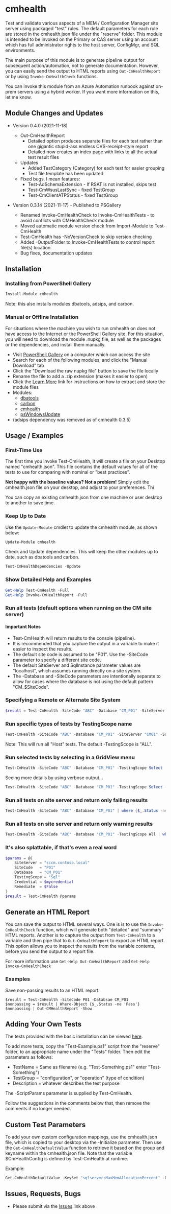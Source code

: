 # cmhealth

Test and validate various aspects of a MEM / Configuration Manager site server using packaged 
"test" rules.  The default parameters for each rule are stored in the cmhealth.json file under 
the "reserve" folder. This module is intended to be invoked on the Primary or CAS server using
an account which has full administrator rights to the host server, ConfigMgr, and SQL environments.

The main purpose of this module is to generate pipeline output for subsequent action/automation, 
not to generate documentation. However, you can easily send the output to HTML reports using 
```Out-CmHealthReport``` or by using ```Invoke-CmHealthCheck``` functions.

You can invoke this module from an Azure Automation runbook against on-prem servers using a hybrid
worker. If you want more information on this, let me know.

## Module Changes and Updates

* Version 0.4.0 (2021-11-18)
  * Out-CmHealthReport
    * Detailed option produces separate files for each test rather than one gigantic stupid-ass endless CVS-receipt-style report
    * Detailed now creates an index page with links to all the actual test result files
  * Updates
    * Added TestCategory (Category) for each test for easier grouping
    * Test file template has been updated
  * Fixed bugs, I mean features:
    * Test-AdSchemaExtension - If RSAT is not installed, skips test
    * Test-CmWsusLastSync - fixed TestGroup
    * Test-CmClientATPStatus - fixed TestGroup

* Version 0.3.14 (2021-11-17) - Published to PSGallery
  * Renamed Invoke-CmHealthCheck to Invoke-CmHealthTests - to avoid conflicts with CMHealthCheck module
  * Moved automatic module version check from Import-Module to Test-CmHealth
  * Test-CmHealth has -NoVersionCheck to skip version checking
  * Added -OutputFolder to Invoke-CmHealthTests to control report file(s) location
  * Bug fixes, documentation updates

## Installation

### Installing from PowerShell Gallery

```powershell
Install-Module cmhealth
```
Note: this also installs modules dbatools, adsips, and carbon.

### Manual or Offline Installation

For situations where the machine you wish to run cmhealth on does not have access to the Internet or the
PowerShell Gallery site.  For this situation, you will need to download the module .nupkg file, as well as the 
packages or the dependencies, and install them manually.

* Visit [PowerShell Gallery](https://www.powershellgallery.com) on a computer which can access the site
* Search for each of the following modules, and click the "Manual Download" tab
* Click the "Download the raw nupkg file" button to save the file locally
* Rename the file to add a .zip extension (makes it easier to open)
* Click the [Learn More](https://aka.ms/psgallery-manualdownload) link for instructions on how to extract and store the module files
* Modules:
  * [dbatools](https://www.powershellgallery.com/packages/dbatools/)
  * [carbon](https://www.powershellgallery.com/packages/carbon/)
  * [cmhealth](https://www.powershellgallery.com/packages/cmhealth/)
  * [psWindowsUpdate](https://www.powershellgallery.com/packages/pswindowsupdate/)
* (adsips dependency was removed as of cmhealth 0.3.5)

## Usage / Examples

### First-Time Use

The first time you invoke Test-CmHealth, it will create a file on your Desktop named "cmhealth.json".
This file contains the default values for all of the tests to use for comparing with nominal or "best practices". 

**Not happy with the baseline values? Not a problem!** Simply edit the cmhealth.json file on your 
desktop, and adjust to your preferences. Thi

You can copy an existing cmhealth.json from one machine or user desktop to another to save time.

### Keep Up to Date

Use the ```Update-Module``` cmdlet to update the cmhealth module, as shown below:

```powershell
Update-Module cmhealth
```

Check and Update dependencies. This will keep the other modules up to date, such as dbatools and carbon.

```powershell
Test-CmHealthDependencies -Update
```

### Show Detailed Help and Examples

```powershell
Get-Help Test-CmHealth -Full
Get-Help Invoke-CmHealthReport -Full
```

### Run all tests (default options when running on the CM site server)

#### Important Notes 

* Test-CmHealth will return results to the console (pipeline).
* It is recommended that you capture the output in a variable to make it easier to inspect the results.
* The default site code is assumed to be "P01". Use the -SiteCode parameter to specify a different site code.
* The default SiteServer and SqlInstance parameter values are "localhost", which assumes running directly on a site system.
* The -Database and -SiteCode parameters are intentionally separate to allow for cases where the database is not using the default pattern "CM_$SiteCode".

### Specifying a Remote or Alternate Site System

```powershell
$result = Test-CmHealth -SiteCode "ABC" -Database "CM_P01" -SiteServer "cmserver01.contoso.local" -SqlInstance "db1.contoso.local"
```

### Run specific types of tests by TestingScope name

```powershell
Test-CmHealth -SiteCode "ABC" -Database "CM_P01" -SiteServer "CM01" -SqlInstance "CM01" -TestingScope Host
```
Note: This will run all "Host" tests. The default -TestingScope is "ALL".

### Run selected tests by selecting in a GridView menu

```powershell
Test-CmHealth -SiteCode "ABC" -Database "CM_P01" -TestingScope Select
```

Seeing more details by using verbose output...

```powershell
Test-CmHealth -SiteCode "ABC" -Database "CM_P01" -TestingScope Select -Verbose
```

### Run all tests on site server and return only failing results

```powershell
Test-CmHealth -SiteCode "ABC" -Database "CM_P01" | where {$_.Status -ne 'PASS'}
```

### Run all tests on site server and return only warning results

```powershell
Test-CmHealth -SiteCode "ABC" -Database "CM_P01" -TestingScope All | where {$_.Status -eq 'WARNING'}
```

### It's also splattable, if that's even a real word

```powershell
$params = @{
	SiteServer = "sccm.contoso.local"
	SiteCode   = "P01"
	Database   = "CM_P01"
	TestingScope = "Sql"
	Credential = $mycredential
	Remediate  = $False
}
$result = Test-CmHealth @params
```

## Generate an HTML Report

You can save the output to HTML several ways. One is is to use the ```Invoke-CmHealthCheck``` function, which will
generate both "detailed" and "summary" HTML reports.  Another is to capture the output from 
```Test-CmHealth``` to a variable and then pipe that to ```Out-CmHealthReport``` to export an
HTML report. This option allows you to inspect the results from the variable contents, before
you send the output to a report file.

For more information use ```Get-Help Out-CmHealthReport``` and ```Get-Help Invoke-CmHealthCheck```

### Examples

Save non-passing results to an HTML report

```
$result = Test-CmHealth -SiteCode P01 -Databsae CM_P01
$nonpassing = $result | Where-Object {$_.Status -ne 'Pass'}
$nonpassing | Out-CMHealthReport -Show
```

## Adding Your Own Tests

The tests provided with the basic installation can be viewed [here](https://github.com/Skatterbrainz/cmhealth/tree/master/tests).

To add more tests, copy the "Test-Example.ps1" script from the "reserve" folder, to an appropriate name 
under the "Tests" folder. Then edit the parameters as follows:

* TestName = Same as filename (e.g. "Test-Something.ps1" enter "Test-Something")
* TestGroup = "configuration", or "operation" (type of condition)
* Description = whatever describes the test purpose

The -ScriptParams parameter is supplied by Test-CmHealth.

Follow the suggestions in the comments below that, then remove the comments if no longer needed.

## Custom Test Parameters

To add your own custom configuration mappings, use the cmhealth.json file, which is copied to your 
desktop via the -Initialize parameter.  Then use the ```Get-CmHealthDefaultValue``` function to 
retrieve it based on the group and keyname within the cmhealth.json file. Note that the variable $CmHealthConfig is defined by Test-CmHealth at runtime.

Example:

```powershell
Get-CmHealthDefaultValue -KeySet "sqlserver:MaxMemAllocationPercent" -DataSet $CmHealthConfig
```

## Issues, Requests, Bugs

* Please submit via the [Issues](https://github.com/Skatterbrainz/cmhealth/issues) link above

